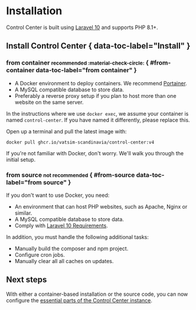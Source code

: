 # Installation

<!-- There's a few fancy additions to the headers with HTML -->
<!-- markdownlint-disable no-inline-html -->

Control Center is built using [Laravel 10][laravel] and supports PHP 8.1+.

## Install Control Center { data-toc-label="Install" }

### from container <small>recommended :material-check-circle:</small>  { #from-container data-toc-label="from container" }

- A Docker environment to deploy containers. We recommend [Portainer](https://www.portainer.io/).
- A MySQL compatible database to store data.
- Preferably a reverse proxy setup if you plan to host more than one website on the same server.

In the instructions where we use `docker exec`, we assume your container is named `control-center`. If you have named it differently, please replace this.

Open up a terminal and pull the latest image with:

<!-- TODO: Add a common variable with the latest version? Make release-please update it? -->

```shell
docker pull ghcr.io/vatsim-scandinavia/control-center:v4
```

If you're not familiar with Docker, don't worry. We'll walk you through the initial setup.

### from source <small>not recommended</small> { #from-source data-toc-label="from source" }

If you don't want to use Docker, you need:

- An environment that can host PHP websites, such as Apache, Nginx or similar.
- A MySQL compatible database to store data.
- Comply with [Laravel 10 Requirements][laravel-requirements].

In addition, you must handle the following additional tasks:

- Manually build the composer and npm project.
- Configure cron jobs.
- Manually clear all all caches on updates.

## Next steps

With either a container-based installation or the source code, you can now configure the [essential parts of the Control Center instance](configuration/index.md).

  [laravel]: https://laravel.com
  [laravel-requirements]: https://laravel.com/docs/10.x/deployment#server-requirements
